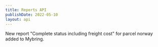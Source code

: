 ```yaml
---
title: Reports API
publishDate: 2022-05-10
layout: api
---
```


New report "Complete status including freight cost" for parcel norway added to Mybring.
